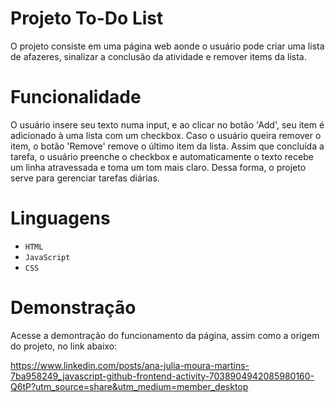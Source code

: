 # Projeto To-Do List
O projeto consiste em uma página web aonde o usuário pode criar uma lista de afazeres, sinalizar a conclusão da atividade e remover items da lista. 

# Funcionalidade 
O usuário insere seu texto numa input, e ao clicar no botão 'Add', seu item é adicionado à uma lista com um checkbox. Caso o usuário queira remover o item, o botão 'Remove' remove o último item da lista. Assim que concluída a tarefa, o usuário preenche o checkbox e automaticamente o texto recebe um linha atravessada e toma um tom mais claro. Dessa forma, o projeto serve para gerenciar tarefas diárias.

# Linguagens
- `HTML`
- `JavaScript`
- `CSS`

# Demonstração
Acesse a demontração do funcionamento da página, assim como a origem do projeto, no link abaixo: 

https://www.linkedin.com/posts/ana-julia-moura-martins-7ba958249_javascript-github-frontend-activity-7038904942085980160-Q6tP?utm_source=share&utm_medium=member_desktop
